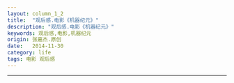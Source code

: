 ```yaml
---
layout: column_1_2
title:  "观后感.电影《机器纪元》"
description: "观后感.电影《机器纪元》"
keywords: 观后感,电影,机器纪元
origin: 张嘉杰.原创
date:   2014-11-30
category: life
tags: 电影 观后感
---
```


<!--more-->


---------------------------------------